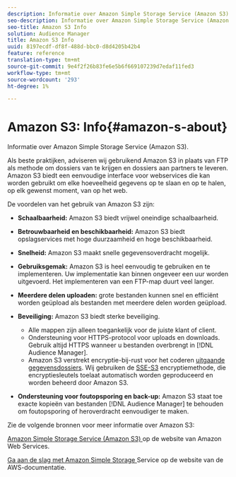 ```yaml
---
description: Informatie over Amazon Simple Storage Service (Amazon S3).
seo-description: Informatie over Amazon Simple Storage Service (Amazon S3).
seo-title: Amazon S3 Info
solution: Audience Manager
title: Amazon S3 Info
uuid: 8197ecdf-df8f-488d-bbc0-d8d4205b42b4
feature: reference
translation-type: tm+mt
source-git-commit: 9e4f2f26b83fe6e5b6f669107239d7edaf11fed3
workflow-type: tm+mt
source-wordcount: '293'
ht-degree: 1%

---
```



# Amazon S3: Info{#amazon-s-about}

Informatie over Amazon Simple Storage Service (Amazon S3).

Als beste praktijken, adviseren wij gebruikend Amazon S3 in plaats van FTP als methode om dossiers van te krijgen en dossiers aan partners te leveren. Amazon S3 biedt een eenvoudige interface voor webservices die kan worden gebruikt om elke hoeveelheid gegevens op te slaan en op te halen, op elk gewenst moment, van op het web.

De voordelen van het gebruik van Amazon S3 zijn:

* **Schaalbaarheid:** Amazon S3 biedt vrijwel oneindige schaalbaarheid.
* **Betrouwbaarheid en beschikbaarheid:** Amazon S3 biedt opslagservices met hoge duurzaamheid en hoge beschikbaarheid.
* **Snelheid:** Amazon S3 maakt snelle gegevensoverdracht mogelijk.
* **Gebruiksgemak:** Amazon S3 is heel eenvoudig te gebruiken en te implementeren. Uw implementatie kan binnen ongeveer een uur worden uitgevoerd. Het implementeren van een FTP-map duurt veel langer.
* **Meerdere delen uploaden:** grote bestanden kunnen snel en efficiënt worden geüpload als bestanden met meerdere delen worden geüpload.
* **Beveiliging:** Amazon S3 biedt sterke beveiliging.

   * Alle mappen zijn alleen toegankelijk voor de juiste klant of client.
   * Ondersteuning voor HTTPS-protocol voor uploads en downloads. Gebruik altijd HTTPS wanneer u bestanden overbrengt in [!DNL Audience Manager].
   * Amazon S3 verstrekt encryptie-bij-rust voor het coderen [uitgaande gegevensdossiers](../integration/receiving-audience-data/batch-outbound-transfers/outbound-file-name-contents.md). Wij gebruiken de [SSE-S3](https://docs.aws.amazon.com/AmazonS3/latest/dev/serv-side-encryption.html) encryptiemethode, die encryptiesleutels toelaat automatisch worden geproduceerd en worden beheerd door Amazon S3.

* **Ondersteuning voor foutopsporing en back-up:** Amazon S3 staat toe exacte kopieën van bestanden  [!DNL Audience Manager] te behouden om foutopsporing of heroverdracht eenvoudiger te maken.

Zie de volgende bronnen voor meer informatie over Amazon S3:

[Amazon Simple Storage Service (Amazon S3) ](https://aws.amazon.com/s3/) op de website van Amazon Web Services.

[Ga aan de slag met Amazon Simple Storage ](https://docs.aws.amazon.com/AmazonS3/latest/gsg/GetStartedWithS3.html) Service op de website van de AWS-documentatie.
